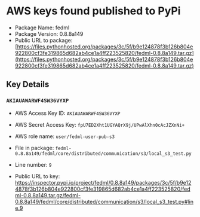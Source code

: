 # AWS keys found published to PyPi

* Package Name: fedml
* Package Version: 0.8.8a149
* Public URL to package: [https://files.pythonhosted.org/packages/3c/5f/b9e124878f3b126b804e922800cf3fe319865d682ab4ce1a4ff223525820/fedml-0.8.8a149.tar.gz](https://files.pythonhosted.org/packages/3c/5f/b9e124878f3b126b804e922800cf3fe319865d682ab4ce1a4ff223525820/fedml-0.8.8a149.tar.gz)

## Key Details

### `AKIAUAWARWF4SW36VYXP`

* AWS Access Key ID: `AKIAUAWARWF4SW36VYXP`
* AWS Secret Access Key: `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` 
* AWS role name: `user/fedml-user-pub-s3`
* File in package: `fedml-0.8.8a149/fedml/core/distributed/communication/s3/local_s3_test.py`
* Line number: `9`

* Public URL to key: https://inspector.pypi.io/project/fedml/0.8.8a149/packages/3c/5f/b9e124878f3b126b804e922800cf3fe319865d682ab4ce1a4ff223525820/fedml-0.8.8a149.tar.gz/fedml-0.8.8a149/fedml/core/distributed/communication/s3/local_s3_test.py#line.9


